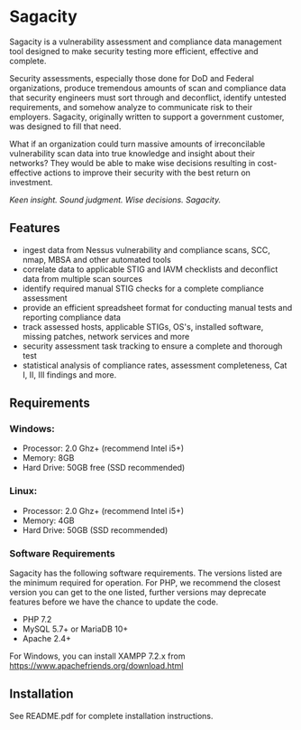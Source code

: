 # Sagacity
Sagacity is a vulnerability assessment and compliance data management tool designed to make security testing more efficient, effective and complete.

Security assessments, especially those done for DoD and Federal organizations, produce tremendous amounts of scan and compliance data that security engineers must sort through and deconflict, identify untested requirements, and somehow analyze to communicate risk to their employers. Sagacity, originally written to support a government customer, was designed to fill that need.

What if an organization could turn massive amounts of irreconcilable vulnerability scan data into true knowledge and insight about their networks? They would be able to make wise decisions resulting in cost-effective actions to improve their security with the best return on investment.

_Keen insight. Sound judgment. Wise decisions. Sagacity._

## Features
- ingest data from Nessus vulnerability and compliance scans, SCC, nmap, MBSA and other automated tools
- correlate data to applicable STIG and IAVM checklists and deconflict data from multiple scan sources
- identify required manual STIG checks for a complete compliance assessment
- provide an efficient spreadsheet format for conducting manual tests and reporting compliance data
- track assessed hosts, applicable STIGs, OS's, installed software, missing patches, network services and more
- security assessment task tracking to ensure a complete and thorough test
- statistical analysis of compliance rates, assessment completeness, Cat I, II, III findings and more.

## Requirements

### Windows:
- Processor: 2.0 Ghz+ (recommend Intel i5+)
- Memory: 8GB
- Hard Drive: 50GB free (SSD recommended)
### Linux:
- Processor: 2.0 Ghz+ (recommend Intel i5+)
- Memory: 4GB
- Hard Drive: 50GB (SSD recommended)

### Software Requirements
Sagacity has the following software requirements. The versions listed are the minimum required for operation. For PHP, we recommend the closest version you can get to the one listed, further versions may deprecate features before we have the chance to update the code.
- PHP 7.2
- MySQL 5.7+ or MariaDB 10+
- Apache 2.4+

For Windows, you can install XAMPP 7.2.x from https://www.apachefriends.org/download.html

## Installation

See README.pdf for complete installation instructions.
